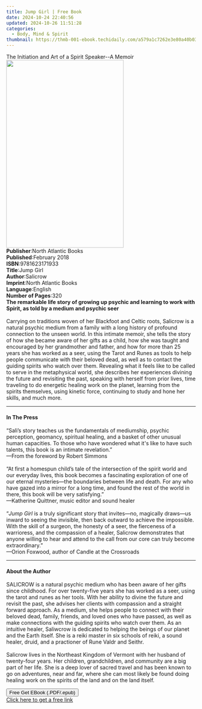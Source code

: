 ```yaml
---
title: Jump Girl | Free Book
date: 2024-10-24 22:40:56
updated: 2024-10-26 11:51:28
categories:
  - Body, Mind & Spirit
thumbnail: https://thmb-001-ebook.techidaily.com/a579a1c7262e3e80a40b03330bc721da2c813ae045bd18c9b2b64ea74d8f15ee.jpg
---
```

<main id="book-container">
  <div class="flex flex-col">
    <div class="book-brief flex-1 py-6 px-4 sm:p-6 md:py-10 md:px-8">
      <!-- brief-->
      <div class="book-brief-main">
        The Initiation and Art of a Spirit Speaker--A Memoir
      </div>
    </div>
    <div
      class="book-meta-info flex-1 grid gap-4 col-start-1 col-end-3 row-start-1 sm:mb-6 sm:grid-cols-4 lg:gap-6 lg:col-start-2 lg:row-end-6 lg:row-span-6 lg:mb-0"
    >
      <div
        class="book-meta-info-left place-content-center mt-4 p-4 text-sm leading-6 col-start-2 col-span-2 dark:text-slate-400"
      >
        <img
          class="w-full h-500 object-cover rounded-lg sm:h-255 sm:col-span-2 lg:col-span-full"
          src="https://img-001-ebook.techidaily.com/c1ced003a7c9633b94ead75061be3adcd48166ad985de83b5e461363de2e1b93.jpg"
          alt=""
          width="312"
          height="500"
        />
      </div>
      <div
        class="book-meta-info-right mt-2 col-start-1 row-start-2 col-span-3 self-center"
      >
        <!-- meta data  -->
        <div class="flex flex-col px-4 md:px-8">
          <div class="flex-1">
            <strong>Publisher</strong>:<span class="px-2"
              >North Atlantic Books</span
            >
          </div>
          <div class="flex-1">
            <strong>Published</strong>:<span class="px-2">February 2018</span>
          </div>
          <div class="flex-1">
            <strong>ISBN</strong>:<span class="px-2">9781623171933</span>
          </div>
          <div class="flex-1">
            <strong>Title</strong>:<span class="px-2">Jump Girl</span>
          </div>
          <div class="flex-1">
            <strong>Author</strong>:<span class="px-2">Salicrow</span>
          </div>
          <div class="flex-1">
            <strong>Imprint</strong>:<span class="px-2"
              >North Atlantic Books</span
            >
          </div>
          <div class="flex-1">
            <strong>Language</strong>:<span class="px-2">English</span>
          </div>
          <div class="flex-1">
            <strong>Number of Pages</strong>:<span class="px-2">320</span>
          </div>
        </div>
      </div>
    </div>
    <div class="book-description flex-1 py-6 px-4 sm:p-6 md:py-10 md:px-8">
      <div class="book-description-main">
        <div accordion-content="" id="description">
          <b
            >The remarkable life story of growing up psychic and learning to
            work with Spirit, as told by a medium and psychic seer</b
          ><br /><br />Carrying on traditions woven of her Blackfoot and Celtic
          roots, Salicrow is a natural psychic medium from a family with a long
          history of profound connection to the unseen world. In this intimate
          memoir, she tells the story of how she became aware of her gifts as a
          child, how she was taught and encouraged by her grandmother and
          father, and how for more than 25 years she has worked as a seer, using
          the Tarot and Runes as tools to help people communicate with their
          beloved dead, as well as to contact the guiding spirits who watch over
          them. Revealing what it feels like to be called to serve in the
          metaphysical world, she describes her experiences divining the future
          and revisiting the past, speaking with herself from prior lives, time
          traveling to do energetic healing work on the planet, learning from
          the spirits themselves, using kinetic force, continuing to study and
          hone her skills, and much more.
        </div>
      </div>
    </div>
    <div class="book-excerpts flex-1 py-6 px-4 sm:p-6 md:py-10 md:px-8">
      <!-- excerpts-->
      <div class="book-excerpts-main">
        <hr />
        <h4 class="placeholder placeholder-heading">
          <span>In The Press</span>
        </h4>
        <p>
          “Sali’s story teaches us the fundamentals of mediumship, psychic
          perception, geomancy, spiritual healing, and a basket of other unusual
          human capacities. To those who have wondered what it's like to have
          such talents, this book is an intimate revelation.”<br />—From the
          foreword by Robert Simmons<br />
          &nbsp;&nbsp;&nbsp;&nbsp;&nbsp;<br />“At first a homespun child’s tale
          of the intersection of the spirit world and our everyday lives, this
          book becomes a fascinating exploration of one of our eternal
          mysteries—the boundaries between life and death. For any who have
          gazed into a mirror for a long time, and found the rest of the world
          in there, this book will be very satisfying.”<br />—Katherine
          Quittner, music editor and sound healer<br /><br />“<i>Jump Girl</i>
          is a truly significant story that invites—no, magically draws—us
          inward to seeing the invisible, then back outward to achieve the
          impossible. With the skill of a surgeon, the honesty of a seer, the
          fierceness of a warrioress, and the compassion of a healer, Salicrow
          demonstrates that anyone willing to hear and attend to the call from
          our core can truly become extraordinary.”<br />—Orion Foxwood, author
          of Candle at the Crossroads
        </p>
      </div>
    </div>
    <div class="book-about-author flex-1 py-6 px-4 sm:p-6 md:py-10 md:px-8">
      <!-- about author-->
      <div class="book-main-author-main">
        <hr />
        <h4 class="placeholder placeholder-heading">
          <span>About the Author</span>
        </h4>
        <p>
          SALICROW is a natural psychic medium who has been aware of her gifts
          since childhood. For over twenty-five years she has worked as a seer,
          using the tarot and runes as her tools. With her ability to divine the
          future and revisit the past, she advises her clients with compassion
          and a straight forward approach. As a medium, she helps people to
          connect with their beloved dead, family, friends, and loved ones who
          have passed, as well as make connections with the guiding spirits who
          watch over them. As an intuitive healer, Saliwcrow is dedicated to
          helping the beings of our planet and the Earth itself. She is a reiki
          master in six schools of reiki, a sound healer, druid, and a
          practioner of Rune Valdr and Seithr.<br /><br />Salicrow lives in the
          Northeast Kingdom of Vermont with her husband of twenty-four years.
          Her children, grandchildren, and community are a big part of her life.
          She is a deep lover of sacred travel and has been known to go on
          adventures, near and far, where she can most likely be found doing
          healing work on the spirits of the land and on the land itself.
        </p>
      </div>
    </div>
    <div class="book-free-get flex-1 py-6 px-4 sm:p-6 md:py-10 md:px-8">
      <button
        id="btn-free-get"
        class="bg-blue-500 hover:bg-blue-700 text-white font-bold py-2 px-4 rounded"
      >
        Free Get EBook (.PDF/.epub)
      </button>
      <div id="countdown-display" class="px-2 text-lg mt-2"></div>
      <a
        id="free-link"
        class="hidden bg-blue-500 hover:bg-blue-700 text-white font-bold py-2 px-4 rounded"
        href="https://www.ebooks.com/en-us/book/95769607/jump-girl/salicrow/"
        target="_blank"
        >Click here to get a free link</a
      >
    </div>
    <script>
      let countdownTime = 0;
      let countdownInterval = null;
      document
        .getElementById('btn-free-get')
        .addEventListener('click', startCountdown);
      function startCountdown() {
        countdownTime = new Date().getTime() + 60000 * 3;
        countdownInterval = setInterval(updateCountdown, 1000);
        document.getElementById('btn-free-get').disabled = true;
        document
          .getElementById('btn-free-get')
          .classList.add('bg-gray-500', 'cursor-not-allowed');
      }
      function updateCountdown() {
        let currentTime = new Date().getTime();
        let timeLeft = countdownTime - currentTime;
        let secondsLeft = Math.floor(timeLeft / 1000);
        document.getElementById('countdown-display').innerHTML =
          `Remaining time: ${secondsLeft} seconds.`;
        if (secondsLeft <= 0) {
          clearInterval(countdownInterval);
          document.getElementById('btn-free-get').classList.add('hidden');
          document.getElementById('free-link').classList.remove('hidden');
          document.getElementById('countdown-display').innerHTML = '';
        }
      }
    </script>
  </div>
</main>
